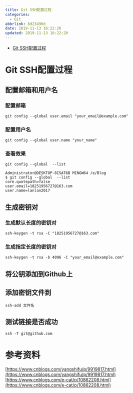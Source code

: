 ```yaml
---
title: Git SSH配置过程
categories:
  - Git
abbrlink: 8d23490d
date: 2019-11-13 16:22:20
updated: 2019-11-13 16:22:20
---
```

- [Git SSH配置过程](/blog/null/#Git-SSH配置过程)

<!--more-->
<script src="https://cdn.bootcss.com/jquery/3.4.0/jquery.slim.min.js"></script>
<script>$(document).ready(function () {$(".post-body > ul:nth-child(1)").hide();});</script>

<!--end-->
# Git SSH配置过程 #
## 配置邮箱和用户名 ##
### 配置邮箱 ###
```shell
git config --global user.email "your_email@example.com"
```
### 配置用户名 ###
```shell
git config --global user.name "your_name"
```
### 查看效果 ###
```shell
git config --global  --list
```
```shell
Administrator@DESKTOP-8ISAT6B MINGW64 /e/Blog
$ git config --global  --list
core.quotepath=false
user.email=18251956727@163.com
user.name=lanlan2017
```
## 生成密钥对 ##
### 生成默认长度的密钥对 ###
```shell
ssh-keygen -t rsa -C "18251956727@163.com"
```
### 生成指定长度的密钥对 ###
```shell
ssh-keygen -t rsa -b 4096 -C "your_email@example.com"
```
## 将公钥添加到Github上 ##
## 添加密钥文件到 ##
```shell
ssh-add 文件名
```
## 测试链接是否成功 ##
```shell
ssh -T git@github.com
```
# 参考资料 #
[https://www.cnblogs.com/yangshifu/p/9919817.html](https://www.cnblogs.com/yangshifu/p/9919817.html)
[https://www.cnblogs.com/e-cat/p/10862208.html](https://www.cnblogs.com/e-cat/p/10862208.html)